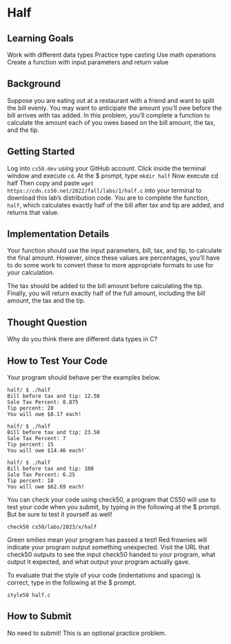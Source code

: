 # Half

## Learning Goals

Work with different data types
Practice type casting
Use math operations
Create a function with input parameters and return value

## Background

Suppose you are eating out at a restaurant with a friend and want to split the bill evenly. You may want to anticipate the amount you’ll owe before the bill arrives with tax added. In this problem, you’ll complete a function to calculate the amount each of you owes based on the bill amount, the tax, and the tip.

## Getting Started

Log into `cs50.dev` using your GitHub account.
Click inside the terminal window and execute `cd`.
At the $ prompt, type `mkdir half`
Now execute cd half
Then copy and paste `wget https://cdn.cs50.net/2022/fall/labs/1/half.c` into your terminal to download this lab’s distribution code.
You are to complete the function, `half`, which calculates exactly half of the bill after tax and tip are added, and returns that value.

## Implementation Details

Your function should use the input parameters, bill, tax, and tip, to calculate the final amount. However, since these values are percentages, you’ll have to do some work to convert these to more appropriate formats to use for your calculation.

The tax should be added to the bill amount before calculating the tip. Finally, you will return exactly half of the full amount, including the bill amount, the tax and the tip.

## Thought Question

Why do you think there are different data types in C?


## How to Test Your Code

Your program should behave per the examples below.

```
half/ $ ./half
Bill before tax and tip: 12.50
Sale Tax Percent: 8.875
Tip percent: 20
You will owe $8.17 each!

half/ $ ./half
Bill before tax and tip: 23.50
Sale Tax Percent: 7  
Tip percent: 15
You will owe $14.46 each!`

half/ $ ./half
Bill before tax and tip: 100
Sale Tax Percent: 6.25
Tip percent: 18
You will owe $62.69 each!
```

You can check your code using check50, a program that CS50 will use to test your code when you submit, by typing in the following at the $ prompt. But be sure to test it yourself as well!

`check50 cs50/labs/2023/x/half`

Green smilies mean your program has passed a test! Red frownies will indicate your program output something unexpected. Visit the URL that check50 outputs to see the input check50 handed to your program, what output it expected, and what output your program actually gave.

To evaluate that the style of your code (indentations and spacing) is correct, type in the following at the $ prompt.

`style50 half.c`

## How to Submit

No need to submit! This is an optional practice problem.
